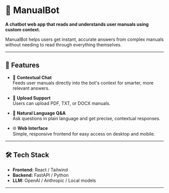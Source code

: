 # 📘 ManualBot

**A chatbot web app that reads and understands user manuals using custom context.**

ManualBot helps users get instant, accurate answers from complex manuals without needing to read through everything themselves.

---

## 🚀 Features

- 🧠 **Contextual Chat**  
  Feeds user manuals directly into the bot's context for smarter, more relevant answers.

- 📄 **Upload Support**  
  Users can upload PDF, TXT, or DOCX manuals.

- 💬 **Natural Language Q&A**  
  Ask questions in plain language and get precise, contextual responses.

- 🌐 **Web Interface**  
  Simple, responsive frontend for easy access on desktop and mobile.

---

## 🛠️ Tech Stack

- **Frontend:** React / Tailwind  
- **Backend:** FastAPI / Python  
- **LLM:** OpenAI / Anthropic / Local models  

---
